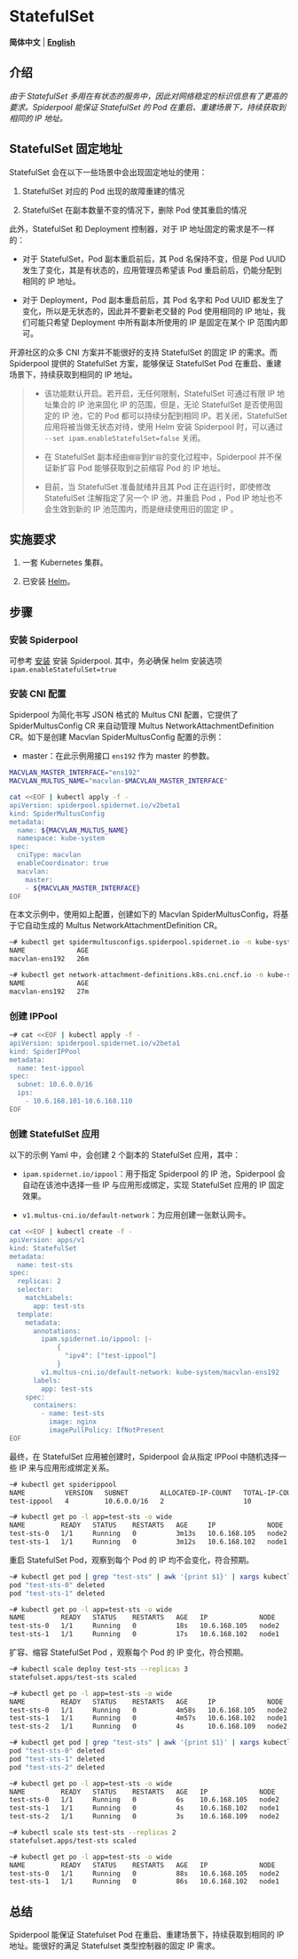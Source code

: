 # StatefulSet

**简体中文** | [**English**](./statefulset.md)

## 介绍

*由于 StatefulSet 多用在有状态的服务中，因此对网络稳定的标识信息有了更高的要求。Spiderpool 能保证 StatefulSet 的 Pod 在重启、重建场景下，持续获取到相同的 IP 地址。*

## StatefulSet 固定地址

StatefulSet 会在以下一些场景中会出现固定地址的使用：

1. StatefulSet 对应的 Pod 出现的故障重建的情况

2. StatefulSet 在副本数量不变的情况下，删除 Pod 使其重启的情况

此外，StatefulSet 和 Deployment 控制器，对于 IP 地址固定的需求是不一样的：

- 对于 StatefulSet，Pod 副本重启前后，其 Pod 名保持不变，但是 Pod UUID 发生了变化，其是有状态的，应用管理员希望该 Pod 重启前后，仍能分配到相同的 IP 地址。

- 对于 Deployment，Pod 副本重启前后，其 Pod 名字和 Pod UUID 都发生了变化，所以是无状态的，因此并不要新老交替的 Pod 使用相同的 IP 地址，我们可能只希望 Deployment 中所有副本所使用的 IP 是固定在某个 IP 范围内即可。

开源社区的众多 CNI 方案并不能很好的支持 StatefulSet 的固定 IP 的需求。而 Spiderpool 提供的 StatefulSet 方案，能够保证 StatefulSet Pod 在重启、重建场景下，持续获取到相同的 IP 地址。

> - 该功能默认开启。若开启，无任何限制，StatefulSet 可通过有限 IP 地址集合的 IP 池来固化 IP 的范围，但是，无论 StatefulSet 是否使用固定的 IP 池，它的 Pod 都可以持续分配到相同 IP。若关闭，StatefulSet 应用将被当做无状态对待，使用 Helm 安装 Spiderpool 时，可以通过 `--set ipam.enableStatefulSet=false` 关闭。
>
> - 在 StatefulSet 副本经由`缩容`到`扩容`的变化过程中，Spiderpool 并不保证新扩容 Pod 能够获取到之前缩容 Pod 的 IP 地址。
>
> - 目前，当 StatefulSet 准备就绪并且其 Pod 正在运行时，即使修改 StatefulSet 注解指定了另一个 IP 池，并重启 Pod ，Pod IP 地址也不会生效到新的 IP 池范围内，而是继续使用旧的固定 IP 。

## 实施要求

1. 一套 Kubernetes 集群。

2. 已安装 [Helm](https://helm.sh/docs/intro/install/)。

## 步骤

### 安装 Spiderpool

可参考 [安装](./readme-zh_CN.md) 安装 Spiderpool. 其中，务必确保 helm 安装选项 `ipam.enableStatefulSet=true`

### 安装 CNI 配置

Spiderpool 为简化书写 JSON 格式的 Multus CNI 配置，它提供了 SpiderMultusConfig CR 来自动管理 Multus NetworkAttachmentDefinition CR。如下是创建 Macvlan SpiderMultusConfig 配置的示例：

- master：在此示例用接口 `ens192` 作为 master 的参数。

```bash
MACVLAN_MASTER_INTERFACE="ens192"
MACVLAN_MULTUS_NAME="macvlan-$MACVLAN_MASTER_INTERFACE"

cat <<EOF | kubectl apply -f -
apiVersion: spiderpool.spidernet.io/v2beta1
kind: SpiderMultusConfig
metadata:
  name: ${MACVLAN_MULTUS_NAME}
  namespace: kube-system
spec:
  cniType: macvlan
  enableCoordinator: true
  macvlan:
    master:
    - ${MACVLAN_MASTER_INTERFACE}
EOF
```

在本文示例中，使用如上配置，创建如下的 Macvlan SpiderMultusConfig，将基于它自动生成的 Multus NetworkAttachmentDefinition CR。

```bash
~# kubectl get spidermultusconfigs.spiderpool.spidernet.io -n kube-system
NAME             AGE
macvlan-ens192   26m

~# kubectl get network-attachment-definitions.k8s.cni.cncf.io -n kube-system
NAME             AGE
macvlan-ens192   27m
```

### 创建 IPPool

```bash
~# cat <<EOF | kubectl apply -f -
apiVersion: spiderpool.spidernet.io/v2beta1
kind: SpiderIPPool
metadata:
  name: test-ippool
spec:
  subnet: 10.6.0.0/16
  ips:
    - 10.6.168.101-10.6.168.110
EOF
```

### 创建 StatefulSet 应用

以下的示例 Yaml 中，会创建 2 个副本的 StatefulSet 应用，其中：

- `ipam.spidernet.io/ippool`：用于指定 Spiderpool 的 IP 池，Spiderpool 会自动在该池中选择一些 IP 与应用形成绑定，实现 StatefulSet 应用的 IP 固定效果。

- `v1.multus-cni.io/default-network`：为应用创建一张默认网卡。

```bash
cat <<EOF | kubectl create -f -
apiVersion: apps/v1
kind: StatefulSet
metadata:
  name: test-sts
spec:
  replicas: 2
  selector:
    matchLabels:
      app: test-sts
  template:
    metadata:
      annotations:
        ipam.spidernet.io/ippool: |-
            {      
              "ipv4": ["test-ippool"]
            }
        v1.multus-cni.io/default-network: kube-system/macvlan-ens192
      labels:
        app: test-sts
    spec:
      containers:
        - name: test-sts
          image: nginx
          imagePullPolicy: IfNotPresent
EOF
```

最终，在 StatefulSet 应用被创建时，Spiderpool 会从指定 IPPool 中随机选择一些 IP 来与应用形成绑定关系。

```bash
~# kubectl get spiderippool
NAME          VERSION   SUBNET        ALLOCATED-IP-COUNT   TOTAL-IP-COUNT   DEFAULT
test-ippool   4         10.6.0.0/16   2                    10               false

~# kubectl get po -l app=test-sts -o wide
NAME         READY   STATUS    RESTARTS   AGE     IP             NODE    NOMINATED NODE   READINESS GATES
test-sts-0   1/1     Running   0          3m13s   10.6.168.105   node2   <none>           <none>
test-sts-1   1/1     Running   0          3m12s   10.6.168.102   node1   <none>           <none>
```

重启 StatefulSet Pod，观察到每个 Pod 的 IP 均不会变化，符合预期。

```bash
~# kubectl get pod | grep "test-sts" | awk '{print $1}' | xargs kubectl delete pod
pod "test-sts-0" deleted
pod "test-sts-1" deleted

~# kubectl get po -l app=test-sts -o wide
NAME         READY   STATUS    RESTARTS   AGE   IP             NODE    NOMINATED NODE   READINESS GATES
test-sts-0   1/1     Running   0          18s   10.6.168.105   node2   <none>           <none>
test-sts-1   1/1     Running   0          17s   10.6.168.102   node1   <none>           <none>
```

扩容、缩容 StatefulSet Pod ，观察每个 Pod 的 IP 变化，符合预期。

```bash
~# kubectl scale deploy test-sts --replicas 3
statefulset.apps/test-sts scaled

~# kubectl get po -l app=test-sts -o wide
NAME         READY   STATUS    RESTARTS   AGE     IP             NODE    NOMINATED NODE   READINESS GATES
test-sts-0   1/1     Running   0          4m58s   10.6.168.105   node2   <none>           <none>
test-sts-1   1/1     Running   0          4m57s   10.6.168.102   node1   <none>           <none>
test-sts-2   1/1     Running   0          4s      10.6.168.109   node2   <none>           <none>

~# kubectl get pod | grep "test-sts" | awk '{print $1}' | xargs kubectl delete pod
pod "test-sts-0" deleted
pod "test-sts-1" deleted
pod "test-sts-2" deleted

~# kubectl get po -l app=test-sts -o wide
NAME         READY   STATUS    RESTARTS   AGE   IP             NODE    NOMINATED NODE   READINESS GATES
test-sts-0   1/1     Running   0          6s    10.6.168.105   node2   <none>           <none>
test-sts-1   1/1     Running   0          4s    10.6.168.102   node1   <none>           <none>
test-sts-2   1/1     Running   0          3s    10.6.168.109   node2   <none>           <none>

~# kubectl scale sts test-sts --replicas 2
statefulset.apps/test-sts scaled

~# kubectl get po -l app=test-sts -o wide
NAME         READY   STATUS    RESTARTS   AGE   IP             NODE    NOMINATED NODE   READINESS GATES
test-sts-0   1/1     Running   0          88s   10.6.168.105   node2   <none>           <none>
test-sts-1   1/1     Running   0          86s   10.6.168.102   node1   <none>           <none>
```

## 总结

Spiderpool 能保证 Statefulset Pod 在重启、重建场景下，持续获取到相同的 IP 地址。能很好的满足 Statefulset 类型控制器的固定 IP 需求。
